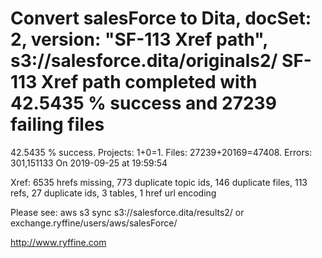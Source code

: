 # Convert salesForce to Dita, docSet: 2, version: "SF-113 Xref path", s3://salesforce.dita/originals2/ SF-113 Xref path completed with 42.5435 % success and 27239 failing files

42.5435 % success. Projects: 1+0=1.  Files: 27239+20169=47408. Errors: 301,151133  On 2019-09-25 at 19:59:54

Xref: 6535 hrefs missing, 773 duplicate topic ids, 146 duplicate files, 113 refs, 27 duplicate ids, 3 tables, 1 href url encoding

Please see: aws s3 sync s3://salesforce.dita/results2/ or exchange.ryffine/users/aws/salesForce/

http://www.ryffine.com
